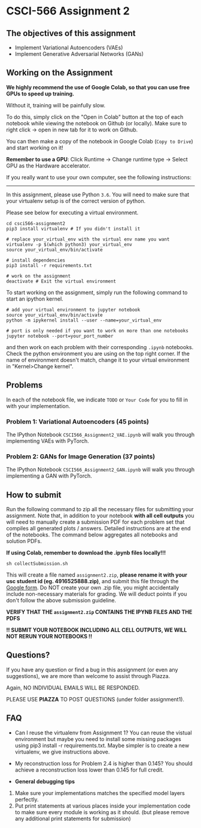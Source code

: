 # CSCI-566 Assignment 2

## The objectives of this assignment
* Implement Variational Autoencoders (VAEs)
* Implement Generative Adversarial Networks (GANs)

## Working on the Assignment
**We highly recommend the use of Google Colab, so that you can use free GPUs to speed up training.**

Without it, training will be painfully slow.

To do this, simply click on the "Open in Colab" button at the top of each notebook while viewing the notebook on Github (or locally). Make sure to right click -> open in new tab for it to work on Github.

You can then make a copy of the notebook in Google Colab (`Copy to Drive`) and start working on it!

**Remember to use a GPU**: Click Runtime -> Change runtime type -> Select GPU as the Hardware accelerator.

If you really want to use your own computer, see the following instructions:
________________________________________________________
In this assignment, please use Python `3.6`.
You will need to make sure that your virtualenv setup is of the correct version of python.

Please see below for executing a virtual environment.
```shell
cd csci566-assignment2
pip3 install virtualenv # If you didn't install it

# replace your_virtual_env with the virtual env name you want
virtualenv -p $(which python3) your_virtual_env
source your_virtual_env/bin/activate

# install dependencies
pip3 install -r requirements.txt

# work on the assignment
deactivate # Exit the virtual environment
```
To start working on the assignment, simply run the following command to start an ipython kernel.
```shell
# add your virtual environment to jupyter notebook
source your_virtual_env/bin/activate
python -m ipykernel install --user --name=your_virtual_env

# port is only needed if you want to work on more than one notebooks
jupyter notebook --port=your_port_number

```
and then work on each problem with their corresponding `.ipynb` notebooks.
Check the python environment you are using on the top right corner.
If the name of environment doesn't match, change it to your virtual environment in "Kernel>Change kernel".

## Problems
In each of the notebook file, we indicate `TODO` or `Your Code` for you to fill in with your implementation.

### Problem 1: Variational Autoencoders (45 points)
The IPython Notebook `CSCI566_Assignment2_VAE.ipynb` will walk you through implementing VAEs with PyTorch.

### Problem 2: GANs for Image Generation (37 points)
The IPython Notebook `CSCI566_Assignment2_GAN.ipynb` will walk you through implementing a GAN with PyTorch.

## How to submit

Run the following command to zip all the necessary files for submitting your assignment. Note that, in addition to your notebook **with all cell outputs** you will need to manually create a submission PDF for each problem set that compiles all generated plots / answers. Detailed instructions are at the end of the notebooks. The command below aggregates all notebooks and solution PDFs.

**If using Colab, remember to download the .ipynb files locally!!!**

```shell
sh collectSubmission.sh
```

This will create a file named `assignment2.zip`, **please rename it with your usc student id (eg. 4916525888.zip)**, and submit this file through the [Google form](https://docs.google.com/forms/d/e/1FAIpQLSdh6Qtqc81a4fJEuGRbF8o9Gxtr5vr7rbBOyluCgYTAsPdmoQ/viewform?usp=pp_url).
Do NOT create your own .zip file, you might accidentally include non-necessary materials for grading.
We will deduct points if you don't follow the above submission guideline.

**VERIFY THAT THE `assignment2.zip` CONTAINS THE IPYNB FILES AND THE PDFS**

**!! SUBMIT YOUR NOTEBOOK INCLUDING ALL CELL OUTPUTS, WE WILL NOT RERUN YOUR NOTEBOOKS !!**

## Questions?
If you have any question or find a bug in this assignment (or even any suggestions), we are more than welcome to assist through Piazza.

Again, NO INDIVIDUAL EMAILS WILL BE RESPONDED.

PLEASE USE **PIAZZA** TO POST QUESTIONS (under folder assignment1).

## FAQ

- Can I reuse the virtualenv from Assignment 1?
You can reuse the vistual environment but maybe you need to install some missing packages using pip3 install -r requirements.txt.
Maybe simpler is to create a new virtualenv, we give instructions above.
- My reconstruction loss for Problem 2.4 is higher than 0.145?
You should achieve a reconstruction loss lower than 0.145 for full credit.

- **General debugging tips**
1. Make sure your implementations matches the specified model layers perfectly.
2. Put print statements at various places inside your implementation code to make sure every module is working as it should. 
(but please remove any additional print statements for submission)
